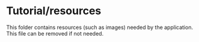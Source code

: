 # Tutorial/resources

This folder contains resources (such as images) needed by the application. This file can
be removed if not needed.
